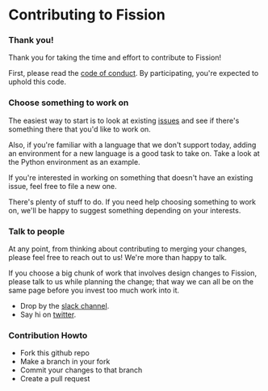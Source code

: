 # Contributing to Fission

### Thank you!

Thank you for taking the time and effort to contribute to Fission!

First, please read the [code of conduct](CODE_OF_CONDUCT.md).  By
participating, you're expected to uphold this code.

### Choose something to work on

The easiest way to start is to look at existing
[issues](https://github.com/fission/fission/issues) and see if there's
something there that you'd like to work on.

Also, if you're familiar with a language that we don't support today,
adding an environment for a new language is a good task to take on.
Take a look at the Python environment as an example.

If you're interested in working on something that doesn't have an
existing issue, feel free to file a new one.

There's plenty of stuff to do.  If you need help choosing something to
work on, we'll be happy to suggest something depending on your
interests.

### Talk to people

At any point, from thinking about contributing to merging your
changes, please feel free to reach out to us!  We're more than happy
to talk.

If you choose a big chunk of work that involves design changes to
Fission, please talk to us while planning the change; that way we can
all be on the same page before you invest too much work into it.

 * Drop by the [slack channel](http://slack.fission.io).
 * Say hi on [twitter](https://twitter.com/fissionio).

### Contribution Howto

 * Fork this github repo
 * Make a branch in your fork
 * Commit your changes to that branch
 * Create a pull request
